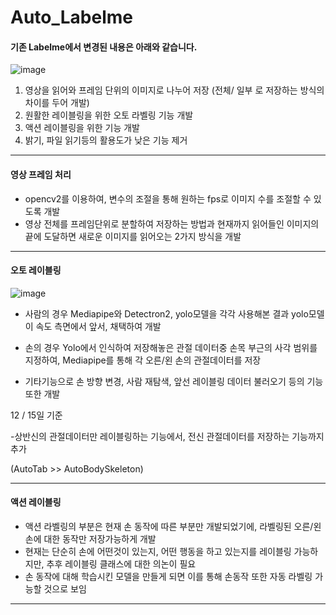 # Auto_Labelme

#### 기존 Labelme에서 변경된 내용은 아래와 같습니다. 
![image](https://github.com/jhyun-lee/Auto_Labelme/assets/100923108/312700ce-64b2-4fa9-bd04-6919b0ca4589)  

1. 영상을 읽어와 프레임 단위의 이미지로 나누어 저장 (전체/ 일부 로 저장하는 방식의 차이를 두어 개발)
2. 원활한 레이블링을 위한 오토 라벨링 기능 개발
3. 액션 레이블링을 위한 기능 개발
4. 밝기, 파일 읽기등의 활용도가 낮은 기능 제거  

***
#### 영상 프레임 처리
- opencv2를 이용하여, 변수의 조절을 통해 원하는 fps로 이미지 수를 조절할 수 있도록 개발
- 영상 전체를 프레임단위로 분할하여 저장하는 방법과 현재까지 읽어들인 이미지의 끝에 도달하면 새로운 이미지를 읽어오는 2가지 방식을 개발


***
#### 오토 레이블링
![image](https://github.com/jhyun-lee/Auto_Labelme/assets/100923108/eef9f906-e9b8-4403-9337-3ef11455acf0)  



- 사람의 경우 Mediapipe와 Detectron2, yolo모델을 각각 사용해본 결과 yolo모델이 속도 측면에서 앞서, 채택하여 개발 



- 손의 경우 Yolo에서 인식하여 저장해놓은 관절 데이터중 손목 부근의 사각 범위를 지정하여, Mediapipe를 통해 각 오른/왼 손의 관절데이터를 저장

- 기타기능으로 손 방향 변경, 사람 재탐색, 앞선 레이블링 데이터 불러오기 등의 기능 또한 개발 



12 / 15일 기준 

-상반신의 관절데이터만 레이블링하는 기능에서, 전신 관절데이터를 저장하는 기능까지 추가

(AutoTab >> AutoBodySkeleton)

****
#### 액션 레이블링 
- 액션 라벨링의 부분은 현재 손 동작에 따른 부분만 개발되었기에, 라벨링된 오른/왼 손에 대한 동작만 저장가능하게 개발
- 현재는 단순히 손에 어떤것이 있는지, 어떤 행동을 하고 있는지를 레이블링 가능하지만, 추후 레이블링 클래스에 대한 의논이 필요
- 손 동작에 대해 학습시킨 모델을 만들게 되면 이를 통해 손동작 또한 자동 라벨링 가능할 것으로 보임

****

